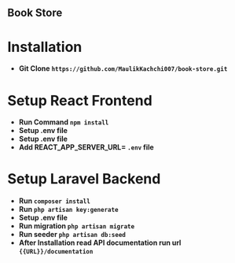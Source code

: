 ## Book Store

# Installation 
- **Git Clone `https://github.com/MaulikKachchi007/book-store.git`**

# Setup React Frontend

- **Run Command `npm install`**
- **Setup .env file**
- **Setup .env file**
- **Add <b>REACT_APP_SERVER_URL= `.env` file**

# Setup Laravel Backend
- Run `composer install`
- Run `php artisan key:generate`
- **Setup .env file**
- **Run migration `php artisan migrate`**
- **Run seeder `php artisan db:seed`**
- **After Installation read API documentation run url `{{URL}}/documentation`**
